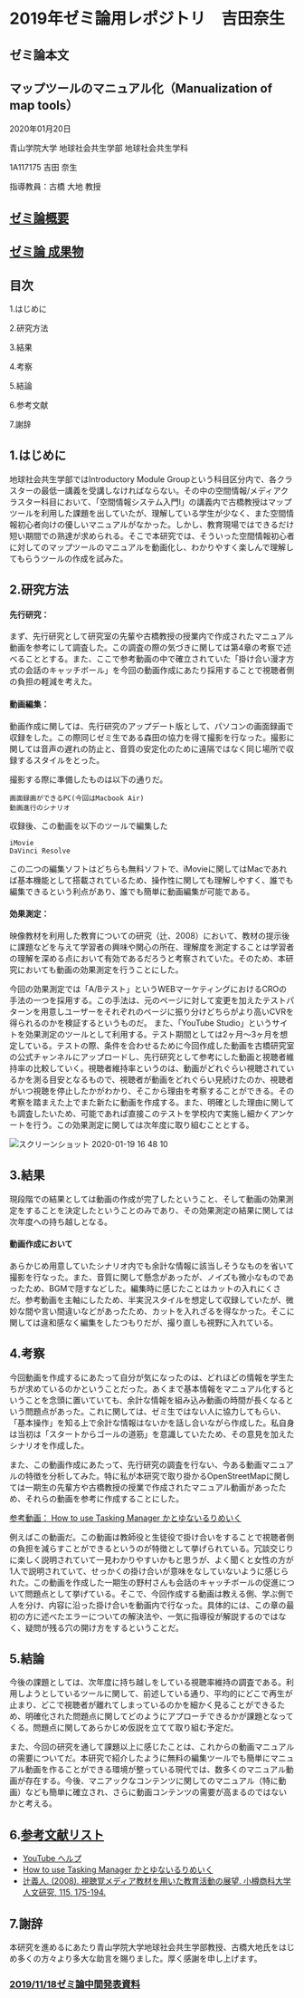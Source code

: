 # 2019年ゼミ論用レポジトリ　吉田奈生

## ゼミ論本文
## マップツールのマニュアル化（Manualization of map tools）

2020年01月20日

青山学院大学 地球社会共生学部 地球社会共生学科

1A117175 吉田 奈生

指導教員：古橋 大地 教授

## [ゼミ論概要](https://docs.google.com/document/d/1vLPf48sdAPdKo1FtgPEooneck9pgzcmPpmurpVaUZiA/edit)
## [ゼミ論 成果物](https://drive.google.com/file/d/1LwU6GbZZ462Vjrv4IecN5P69nf3jROdl/view?usp=sharing)
## 目次
1.はじめに

2.研究方法

3.結果

4.考察

5.結論

6.参考文献

7.謝辞

## 1.はじめに
地球社会共生学部ではIntroductory Module Groupという科目区分内で、各クラスターの最低一講義を受講しなければならない。その中の空間情報/メディアクラスター科目において、「空間情報システム入門Ⅰ」の講義内で古橋教授はマップツールを利用した課題を出していたが、理解している学生が少なく、また空間情報初心者向けの優しいマニュアルがなかった。しかし、教育現場ではできるだけ短い期間での熟達が求められる。そこで本研究では、そういった空間情報初心者に対してのマップツールのマニュアルを動画化し、わかりやすく楽しんで理解してもらうツールの作成を試みた。

## 2.研究方法
#### 先行研究：
まず、先行研究として研究室の先輩や古橋教授の授業内で作成されたマニュアル動画を参考にして調査した。この調査の際の気づきに関しては第4章の考察で述べることとする。また、ここで参考動画の中で確立されていた「掛け合い漫才方式の会話のキャッチボール」を今回の動画作成にあたり採用することで視聴者側の負担の軽減を考えた。

#### 動画編集：
動画作成に関しては、先行研究のアップデート版として、パソコンの画面録画で収録をした。この際同じゼミ生である森田の協力を得て撮影を行なった。撮影に関しては音声の遅れの防止と、音質の安定化のために遠隔ではなく同じ場所で収録するスタイルをとった。

撮影する際に準備したものは以下の通りだ。

```
画面録画ができるPC(今回はMacbook Air)
動画進行のシナリオ
```
収録後、この動画を以下のツールで編集した
```
iMovie
DaVinci Resolve
```
この二つの編集ソフトはどちらも無料ソフトで、iMovieに関してはMacであれば基本機能として搭載されているため、操作性に関しても理解しやすく、誰でも編集できるという利点があり、誰でも簡単に動画編集が可能である。

#### 効果測定：
映像教材を利用した教育についての研究（辻、2008）において、教材の提示後に課題などを与えて学習者の興味や関心の所在、理解度を測定することは学習者の理解を深める点において有効であるだろうと考察されていた。そのため、本研究においても動画の効果測定を行うことにした。

今回の効果測定では「A/Bテスト」というWEBマーケティングにおけるCROの手法の一つを採用する。この手法は、元のページに対して変更を加えたテストパターンを用意しユーザーをそれぞれのページに振り分けどちらがより高いCVRを得られるのかを検証するというものだ。
また、「YouTube Studio」というサイトを効果測定のツールとして利用する。テスト期間としては2ヶ月〜3ヶ月を想定している。テストの際、条件を合わせるために今回作成した動画を古橋研究室の公式チャンネルにアップロードし、先行研究として参考にした動画と視聴者維持率の比較していく。視聴者維持率というのは、動画がどれぐらい視聴されているかを測る目安となるもので、視聴者が動画をどれぐらい見続けたのか、視聴者がいつ視聴を停止したかがわかり、そこから理由を考察することができる。その考察を踏まえた上でまた新たに動画を作成する。また、明確とした理由に関しても調査したいため、可能であれば直接このテストを学校内で実施し細かくアンケートを行う。この効果測定に関しては次年度に取り組むこととする。

![スクリーンショット 2020-01-19 16 48 10](https://user-images.githubusercontent.com/30149484/72697350-12c6e280-3b83-11ea-8e3c-7cf145830169.png)

## 3.結果
現段階での結果としては動画の作成が完了したということ、そして動画の効果測定をすることを決定したということのみであり、その効果測定の結果に関しては次年度への持ち越しとなる。
#### 動画作成において
あらかじめ用意していたシナリオ内でも余計な情報に該当しそうなものを省いて撮影を行なった。また、音質に関して懸念があったが、ノイズも微小なものであったため、BGMで隠すなどした。編集時に感じたことはカットの入れにくさだ。参考動画を主軸にしたため、半実況スタイルを想定して収録していたが、微妙な間や言い間違いなどがあったため、カットを入れざるを得なかった。そこに関しては違和感なく編集をしたつもりだが、撮り直しも視野に入れている。


## 4.考察
今回動画を作成するにあたって自分が気になったのは、どれほどの情報を学生たちが求めているのかということだった。あくまで基本情報をマニュアル化するということを念頭に置いていても、余計な情報を組み込み動画の時間が長くなるという問題点があった。これに関しては、ゼミ生ではない人に協力してもらい、「基本操作」を知る上で余計な情報はないかを話し合いながら作成した。私自身は当初は「スタートからゴールの道筋」を意識していたため、その意見を加えたシナリオを作成した。

また、この動画作成にあたって、先行研究の調査を行ない、今ある動画マニュアルの特徴を分析してみた。特に私が本研究で取り掛かるOpenStreetMapに関しては一期生の先輩方や古橋教授の授業で作成されたマニュアル動画があったため、それらの動画を参考に作成することにした。
 
 [参考動画： How to use Tasking Manager かとゆないるりめいく](https://www.youtube.com/watch?v=sMAdXhwsK6o)
 
 例えばこの動画だ。この動画は教師役と生徒役で掛け合いをすることで視聴者側の負担を減らすことができるというのが特徴として挙げられている。冗談交じりに楽しく説明されていて一見わかりやすいかもと思うが、よく聞くと女性の方が1人で説明されていて、せっかくの掛け合いが意味をなしていないように感じられた。この動画を作成した一期生の野村さんも会話のキャッチボールの促進について問題点として挙げている。そこで、今回作成する動画は教える側、学ぶ側で人を分け、内容に沿った掛け合いを動画内で行なった。具体的には、この章の最初の方に述べたエラーについての解決法や、一気に指導役が解説するのではなく、疑問が残る穴の開け方をするということだ。

## 5.結論
今後の課題としては、次年度に持ち越しをしている視聴率維持の調査である。利用しようとしているツールに関して、前述している通り、平均的にどこで再生が止まり、どこで視聴者が離れてしまっているのかを細かく見ることができるため、明確化された問題点に関してどのようにアプローチできるかが課題となってくる。問題点に関してあらかじめ仮説を立てて取り組む予定だ。

また、今回の研究を通して課題以上に感じたことは、これからの動画マニュアルの需要についてだ。本研究で紹介したように無料の編集ツールでも簡単にマニュアル動画を作ることができる環境が整っている現代では、数多くのマニュアル動画が存在する。今後、マニアックなコンテンツに関してのマニュアル（特に動画）なども簡単に確立され、さらに動画コンテンツの需要が高まるのではないかと考える。

## 6.[参考文献リスト](https://docs.google.com/spreadsheets/d/1e_2fUJaeE2CgRteg8uqOnLXOqnCN7nZn9FEjGx_PTUs/edit#gid=1750012034)
- [YouTube ヘルプ](https://support.google.com/youtube?hl=ja&authuser=0#topic=9257498)
- [How to use Tasking Manager かとゆないるりめいく](https://www.youtube.com/watch?v=sMAdXhwsK6o)
- [辻義人. (2008). 視聴覚メディア教材を用いた教育活動の展望. 小樽商科大学人文研究, 115, 175-194.](https://barrel.repo.nii.ac.jp/index.php?action=pages_view_main&active_action=repository_action_common_download&item_id=639&item_no=1&attribute_id=19&file_no=1&page_id=13&block_id=135)

## 7.謝辞
本研究を進めるにあたり青山学院大学地球社会共生学部教授、古橋大地氏をはじめ多くの方々より多大な助言を賜りました。厚く感謝を申し上げます。

### [2019/11/18ゼミ論中間発表資料](https://docs.google.com/presentation/d/1HIJuXsDUM4k8DZit-rZ3AU6U7nQ1yT08/edit#slide=id.p1)
